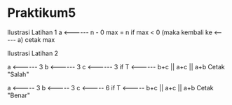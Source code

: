 # Praktikum5
Ilustrasi
Latihan 1
a <------ n - 0
max = n
if max < 0 (maka kembali ke <----- a)
cetak max

Ilustrasi
Latihan 2

a <------ 3
b <------ 3
c <------ 3
if T <------ b+c || a+c || a+b
Cetak "Salah"

a <----- 3
b <----- 3
c <----- 6
if T <----- b+c || a+c || a+b
Cetak "Benar"